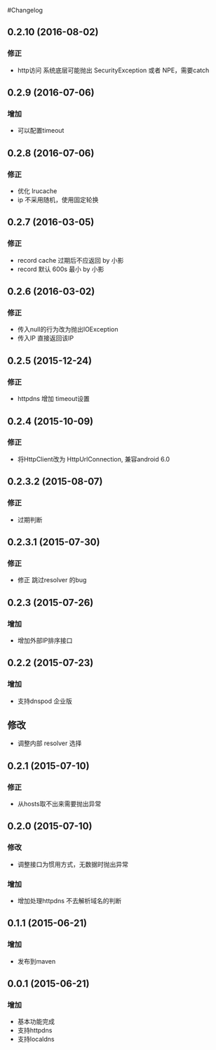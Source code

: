 #Changelog

## 0.2.10 (2016-08-02)

### 修正
* http访问 系统底层可能抛出 SecurityException 或者 NPE，需要catch

## 0.2.9 (2016-07-06)

### 增加
* 可以配置timeout

## 0.2.8 (2016-07-06)

### 修正
* 优化 lrucache
* ip 不采用随机，使用固定轮换

## 0.2.7 (2016-03-05)

### 修正
* record cache 过期后不应返回 by 小影
* record 默认 600s 最小 by 小影

## 0.2.6 (2016-03-02)

### 修正
* 传入null的行为改为抛出IOException
* 传入IP 直接返回该IP

## 0.2.5 (2015-12-24)

### 修正
* httpdns 增加 timeout设置

## 0.2.4 (2015-10-09)

### 修正
* 将HttpClient改为 HttpUrlConnection, 兼容android 6.0

## 0.2.3.2 (2015-08-07)

### 修正
* 过期判断

## 0.2.3.1 (2015-07-30)

### 修正
* 修正 跳过resolver 的bug 

## 0.2.3 (2015-07-26)

### 增加
* 增加外部IP排序接口

## 0.2.2 (2015-07-23)

### 增加
* 支持dnspod 企业版

## 修改
* 调整内部 resolver 选择

## 0.2.1 (2015-07-10)

### 修正
* 从hosts取不出来需要抛出异常

## 0.2.0 (2015-07-10)

### 修改
* 调整接口为惯用方式，无数据时抛出异常

### 增加
* 增加处理httpdns 不去解析域名的判断

## 0.1.1 (2015-06-21)

### 增加
* 发布到maven

## 0.0.1 (2015-06-21)

### 增加
* 基本功能完成
* 支持httpdns
* 支持localdns

